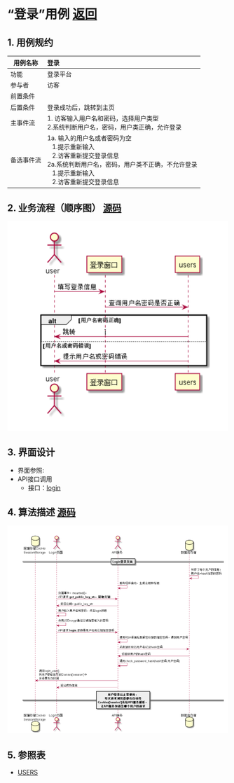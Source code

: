 
# “登录”用例 [返回](../../README.md)

## 1. 用例规约

|用例名称|登录|
|-------|:-------------|
|功能|登录平台|
|参与者|访客|
|前置条件| |
|后置条件|登录成功后，跳转到主页|
|主事件流| 1. 访客输入用户名和密码，选择用户类型<br/>2.系统判断用户名，密码，用户类正确，允许登录<br/>|
|备选事件流|1a. 输入的用户名或者密码为空 <br/>&nbsp;&nbsp; 1.提示重新输入 <br/> &nbsp;&nbsp; 2.访客重新提交登录信息 <br/>2a.系统判断用户名，密码，用户类不正确，不允许登录 <br/>&nbsp;&nbsp; 1.提示重新输入 <br/> &nbsp;&nbsp; 2.访客重新提交登录信息 |

## 2. 业务流程（顺序图） [源码](../登录.puml)
![sequence1](../img/登录1.png) 

## 3. 界面设计
- 界面参照: 
- API接口调用
    - 接口：[login](../jiekou/login.md)
    
## 4. 算法描述 [源码](../登录2.puml)
![登录认证流程图](../img/登录2.png)
    
## 5. 参照表

- [USERS](../../数据库设计.md/#USERS)
